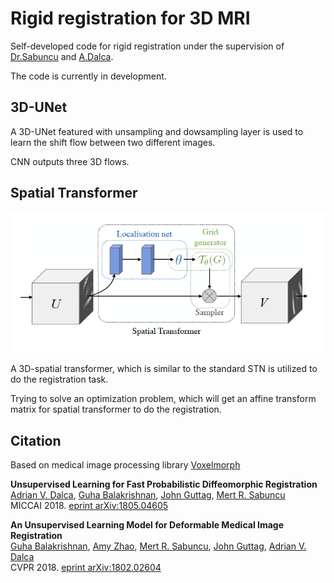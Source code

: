 # Rigid registration for 3D MRI 

Self-developed code for rigid registration under the supervision of [Dr.Sabuncu](https://scholar.google.com/citations?user=Pig-I4QAAAAJ&hl=en&oi=ao) and [A.Dalca](https://scholar.google.com/citations?user=zRy-zdAAAAAJ&hl=en&oi=ao). 

The code is currently in development.

## 3D-UNet

A 3D-UNet featured with unsampling and dowsampling layer is used to learn the shift flow between two different images.

CNN outputs three 3D flows.

## Spatial Transformer

![image](https://github.com/ShouYuqing/Images/blob/master/2.png)

A 3D-spatial transformer, which is similar to the standard STN is utilized to do the registration task.

Trying to solve an optimization problem, which will get an affine transform matrix for spatial transformer to do the registration.


## Citation
Based on medical image processing library [Voxelmorph](https://arxiv.org/abs/1809.05231/) 


**Unsupervised Learning for Fast Probabilistic Diffeomorphic Registration**  
[Adrian V. Dalca](http://adalca.mit.edu), [Guha Balakrishnan](http://people.csail.mit.edu/balakg/), [John Guttag](https://people.csail.mit.edu/guttag/), [Mert R. Sabuncu](http://sabuncu.engineering.cornell.edu/)  
MICCAI 2018. [eprint arXiv:1805.04605](https://arxiv.org/abs/1805.04605)


**An Unsupervised Learning Model for Deformable Medical Image Registration**  
[Guha Balakrishnan](http://people.csail.mit.edu/balakg/), [Amy Zhao](http://people.csail.mit.edu/xamyzhao/), [Mert R. Sabuncu](http://sabuncu.engineering.cornell.edu/), [John Guttag](https://people.csail.mit.edu/guttag/), [Adrian V. Dalca](http://adalca.mit.edu)  
CVPR 2018. [eprint arXiv:1802.02604](https://arxiv.org/abs/1802.02604)


